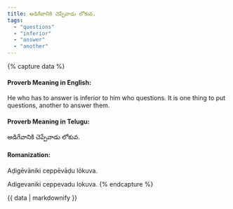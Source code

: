 ```yaml
---
title: అడిగేవానికి చెప్పేవాడు లోకువ.
tags:
  - "questions"
  - "inferior"
  - "answer"
  - "another"
---
```


{% capture data %}
#### Proverb Meaning in English:
He who has to answer is inferior to him who questions.
It is one thing to put questions, another to answer them.

#### Proverb Meaning in Telugu:
అడిగేవానికి చెప్పేవాడు లోకువ.

#### Romanization:
Aḍigēvāniki ceppēvāḍu lōkuva.

Adigevaniki ceppevadu lokuva.
{% endcapture %}

{{ data | markdownify }}

